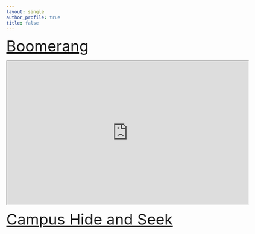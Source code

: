 ```yaml
---
layout: single
author_profile: true
title: false
---
```

<!--    [Mobile design](https://danielp101.github.io/blog/post-quote/) -->
   <h style="font-size:40px;"><a href="https://danielp101.github.io/blog/post-quote/">Boomerang</a></h>
   
   <iframe src="https://drive.google.com/file/d/14t4jlv6AQJnTbzLmnsq-tBZa2izZtWtU/preview" width="640" height="380" allow="autoplay"></iframe>
   
   <p> </p>
   <p> </p>
   <p> </p>
   <p> </p>
   <p> </p>
   <p> </p>
   <p> </p>
   
   <h style="font-size:40px;"><a href="https://danielp101.github.io/blog/post-quote2/">Campus Hide and Seek</a></h>
